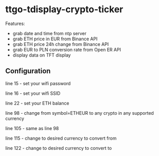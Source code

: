 # ttgo-tdisplay-crypto-ticker

Features:
- grab date and time from ntp server
- grab ETH price in EUR from Binance API
- grab ETH price 24h change from Binance API
- grab EUR to PLN conversion rate from Open ER API
- display data on TFT display


## Configuration
line 15 - set your wifi password

line 16 - set your wifi SSID

line 22 - set your ETH balance

line 98 - change from symbol=ETHEUR to any crypto in any supported currency

line 105 - same as line 98

line 115 - change to desired currency to convert from

line 122 - change to desired currency to convert to

